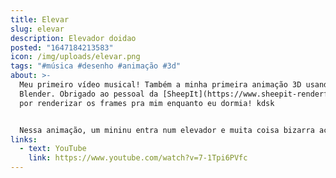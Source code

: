 ```yaml
---
title: Elevar
slug: elevar
description: Elevador doidao
posted: "1647184213583"
icon: /img/uploads/elevar.png
tags: "#música #desenho #animação #3d"
about: >-
  Meu primeiro vídeo musical! Também a minha primeira animação 3D usando
  Blender. Obrigado ao pessoal da [SheepIt](https://www.sheepit-renderfarm.com/)
  por renderizar os frames pra mim enquanto eu dormia! kdsk


  Nessa animação, um mininu entra num elevador e muita coisa bizarra acontece.
links:
  - text: YouTube
    link: https://www.youtube.com/watch?v=7-1Tpi6PVfc
---
```

<vid-yt url="https://www.youtube.com/watch?v=7-1Tpi6PVfc"></vid-yt>